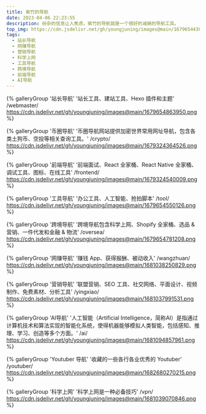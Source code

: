 ```yaml
---
title: 紫竹的导航
date: 2023-04-06 22:23:55
description: 纷杂的信息让人焦虑，紫竹的导航就是一个很好的减熵的导航工具。
top_img: https://cdn.jsdelivr.net/gh/youngjuning/images@main/1679654430779.png
tags:
  - 站长导航
  - 网赚导航
  - 营销导航
  - 科学上网
  - 工具导航
  - 跨境导航
  - 前端导航
  - AI导航
---
```


<div class="gallery-group-main">

{% galleryGroup '站长导航' '站长工具、建站工具、Hexo 插件和主题' /webmaster/ https://cdn.jsdelivr.net/gh/youngjuning/images@main/1679654863950.png %}

{% galleryGroup '币圈导航' '币圈导航网站提供加密世界常用网址导航，包含各类土狗币、空投等相关查询工具。' /crypto/ https://cdn.jsdelivr.net/gh/youngjuning/images@main/1679324364526.png %}

{% galleryGroup '前端导航' '前端面试、React 全家桶、React Native 全家桶、调试工具、图标、在线工具' /frontend/ https://cdn.jsdelivr.net/gh/youngjuning/images@main/1679324540009.png %}

{% galleryGroup '工具导航' '办公工具、人工智能、抢拍脚本' /tool/ https://cdn.jsdelivr.net/gh/youngjuning/images@main/1679654550126.png %}

{% galleryGroup '跨境导航' '跨境导航包含科学上网、Shopify 全家桶、选品 & 营销、一件代发和金融 & 物流' /oversea/ https://cdn.jsdelivr.net/gh/youngjuning/images@main/1679654781208.png %}

{% galleryGroup '网赚导航' '赚钱 App、获得报酬、被动收入' /wangzhuan/ https://cdn.jsdelivr.net/gh/youngjuning/images@main/1681038250829.png %}

{% galleryGroup '营销导航' '联盟营销、SEO 工具、社交网络、平面设计、视频制作、免费素材、分析工具' /yingxiao/ https://cdn.jsdelivr.net/gh/youngjuning/images@main/1681037991531.png %}

{% galleryGroup 'AI导航' '人工智能（Artificial Intelligence，简称AI）是指通过计算机技术和算法实现的智能化系统，使得机器能够模拟人类智能，包括感知、推理、学习、创造等多个方面。' /ai/ https://cdn.jsdelivr.net/gh/youngjuning/images@main/1681094857961.png %}

{% galleryGroup 'Youtuber 导航' '收藏的一些各行各业优秀的 Youtuber' /youtuber/ https://cdn.jsdelivr.net/gh/youngjuning/images@main/1682680270215.png %}

{% galleryGroup '科学上网' '科学上网是一种必备技巧' /vpn/ https://cdn.jsdelivr.net/gh/youngjuning/images@main/1681039070846.png %}

</div>
